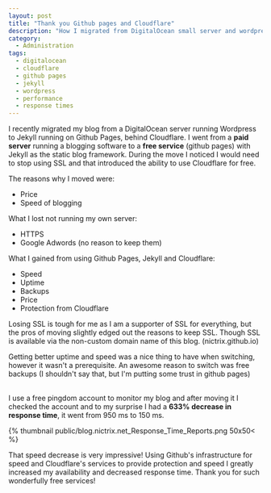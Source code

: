 ```yaml
---
layout: post
title: "Thank you Github pages and Cloudflare"
description: "How I migrated from DigitalOcean small server and wordpress to Jekyll, Github Pages and Cloudflare"
category:
  - Administration
tags:
  - digitalocean
  - cloudflare
  - github pages
  - jekyll
  - wordpress
  - performance
  - response times
---
```

<p>
  I recently migrated my blog from a DigitalOcean server running Wordpress to Jekyll running on Github Pages, behind Cloudflare.  I went from a <b>paid server</b> running a blogging software to a <b>free service</b> (github pages) with Jekyll as the static blog framework.  During the move I noticed I would need to stop using SSL and that introduced the ability to use Cloudflare for free.
</p>

<p>
  The reasons why I moved were:
  <ul>
    <li>Price
    <li>Speed of blogging
  </ul>

  What I lost not running my own server:
  <ul>
    <li>HTTPS
    <li>Google Adwords (no reason to keep them)
  </ul>

  What I gained from using Github Pages, Jekyll and Cloudflare:
  <ul>
    <li>Speed
    <li>Uptime
    <li>Backups
    <li>Price
    <li>Protection from Cloudflare
  </ul>

  Losing SSL is tough for me as I am a supporter of SSL for everything, but the pros of moving slightly edged out the reasons to keep SSL.  Though SSL is available via the non-custom domain name of this blog. (nictrix.github.io)
</p>

<p>
  Getting better uptime and speed was a nice thing to have when switching, however it wasn't a prerequisite.  An awesome reason to switch was free backups (I shouldn't say that, but I'm putting some trust in github pages)
  <br>
  <br>

  I use a free pingdom account to monitor my blog and after moving it I checked the account and to my surprise I had a <b>633% decrease in response time</b>,  it went from 950 ms to 150 ms.
  <br>

  {% thumbnail public/blog.nictrix.net_Response_Time_Reports.png 50x50< %}
</p>

<p>
  That speed decrease is very impressive!  Using Github's infrastructure for speed and Cloudflare's services to provide protection and speed I greatly increased my availability and decreased response time.  Thank you for such wonderfully free services!
</p>

